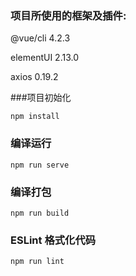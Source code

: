 
### 项目所使用的框架及插件:

@vue/cli 4.2.3

elementUI 2.13.0

axios 0.19.2

###项目初始化

```
npm install
```

### 编译运行

```
npm run serve
```

### 编译打包

```
npm run build
```

### ESLint 格式化代码

```
npm run lint
```

